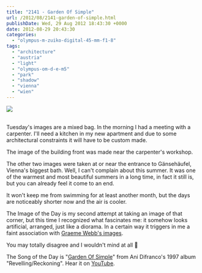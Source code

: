 ```yaml
---
title: "2141 - Garden Of Simple"
url: /2012/08/2141-garden-of-simple.html
publishDate: Wed, 29 Aug 2012 18:43:30 +0000
date: 2012-08-29 20:43:30
categories: 
  - "olympus-m-zuiko-digital-45-mm-f1-8"
tags: 
  - "architecture"
  - "austria"
  - "light"
  - "olympus-om-d-e-m5"
  - "park"
  - "shadow"
  - "vienna"
  - "wien"
---
```

<div class="container">
<div class="center"><a target="_blank" href="https://d25zfm9zpd7gm5.cloudfront.net/1200x1200/2012/20120828_165754_lr.jpg"><img src="https://d25zfm9zpd7gm5.cloudfront.net/0600x0600/2012/20120828_165754_lr.jpg" /></a></div>
</div>
<br />

Tuesday's images are a mixed bag. In the morning I had a meeting with a carpenter. I'll need a kitchen in my new apartment and due to some architectural constraints it will have to be custom made.

<a target="_blank" href="https://d25zfm9zpd7gm5.cloudfront.net/1200x1200/2012/20120828_074338_lr.jpg"><img style="margin: 0pt 0px 0pt 10px; float: right;" src="https://d25zfm9zpd7gm5.cloudfront.net/0150x0150/2012/20120828_074338_lr.jpg" alt="" border="0" /></a> The image of the building front was made near the carpenter's workshop.

The other two images were taken at or near the entrance to Gänsehäufel, Vienna's biggest bath. Well, I can't complain about this summer. It was one of the warmest and most beautiful summers in a long time, in fact it still is, but you can already feel it come to an end.

<a target="_blank" href="https://d25zfm9zpd7gm5.cloudfront.net/1200x1200/2012/20120828_165435_lr.jpg"><img style="margin: 0pt 10px 0pt 0px; float: left;" src="https://d25zfm9zpd7gm5.cloudfront.net/0150x0150/2012/20120828_165435_lr.jpg" alt="" border="0" /></a> It won't keep me from swimming for at least another month, but the days are noticeably shorter now and the air is cooler.

The Image of the Day is my second attempt at taking an image of that corner, but this time I recognized what fascinates me: it somehow looks artificial, arranged, just like a diorama. In a certain way it triggers in me a faint association with <a href="http://www.flickr.com/photos/arcimboldi/" target="_blank">Graeme Webb's images</a>.

 You may totally disagree and I wouldn't mind at all 🙂

The Song of the Day is "<a href="http://www.lyricsmode.com/lyrics/a/ani_difranco/garden_of_simple.html" target="_blank">Garden Of Simple</a>" from Ani Difranco's 1997 album "Revelling/Reckoning". Hear it on <a href="http://www.youtube.com/watch?v=jdy5o5cu1Eg" target="_blank">YouTube</a>.

